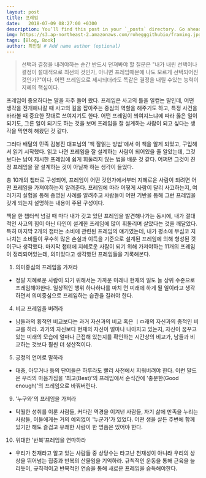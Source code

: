```yaml
---
layout: post
title: 프레임
date:   2018-07-09 08:27:00 +0300
description: You’ll find this post in your `_posts` directory. Go ahead and edit it and re-build the site to see your changes. # Add post description (optional)
img: https://s3.ap-northeast-2.amazonaws.com/rohegggithubio/framing.jpg # Add image post (optional)
tags: [Blog, Book]
author: 최인철 # Add name author (optional)
---
```


>선택과 결정을 내려야하는 순간 반드시 던져봐야 할 질문은 "내가 내린 선택이나 결정이 절대적으로 최선의 것인가, 아니면 프레임때문에 나도 모르게 선택되어진 것인가?"이다. 어떤 프레임으로 제시되더라도 똑같은 결정을 내릴 수있는 능력이 지혜의 핵심이다.

프레임이 중요하다는 말을 자주 들어 왔다. 프레임은 사고의 틀을 일컫는 말인데, 어떤 생각을 전개해나갈 때 사고의 길을 잡아주는 중심의 역할을 해주기도 하고, 특정 사건을 바라볼 때 중요한 잣대로 쓰여지기도 한다. 어떤 프레임이 씌여지느냐에 따라 옳은 일이 되기도, 그른 일이 되기도 하는 것을 보며 프레임을 잘 설계하는 사람이 되고 싶다는 생각을 막연히 해왔던 것 같다.

그러다 배달의 민족 김봉진 대표님의 '책 잘읽는 방법'에서 이 책을 알게 되었고, 구입해서 읽기 시작했다. 읽고 나면 프레임을 잘 설계하는 사람이 되어있을 줄 알았는데, 그것보다는 남이 제시한 프레임에 쉽게 휘둘리지 않는 법을 배운 것 같다. 어쩌면 그것이 진정 프레임을 잘 설계하는 것이 아닐까 하는 생각이 들었다.

총 10개의 챕터로 구성되어, 프레임이 어떤 것인가에서부터 지혜로운 사람이 되려면 어떤 프레임을 가져야하는지 알려준다.
프레임에 따라 어떻게 사람이 달리 사고하는지, 여러가지 실험을 통해 증명된 사례를 알려주고 사람들이 어떤 기반을 통해 그런 프레임을 갖게 되는지 설명하는 내용이 주된 구성이다.

책을 한 챕터씩 넘길 때 마다 내가 갖고 있던 프레임을 발견해나가는 동시에, 내가 절대적인 사고의 힘이 아닌 타인이 설계한 프레임에 많이 휘둘리며 살았다는 것을 깨달았다. 특히 마지막 2개의 챕터는 소비에 관련된 프레임의 얘기였는데, 내가 평소에 무심코 지나치는 소비들이 무수히 많은 손실과 이득을 기준으로 설계된 프레임에 의해 형성된 것이구나 생각했다. 마지막 챕터에 지혜로운 사람이 되기 위해 가져야하는 11개의 프레임이 정리되어있는데, 의미있다고 생각했던 프레임들을 기록해본다.

1) 의미중심의 프레임을 가져라
- 정말 지혜로운 사람이 되기 위해서는 가까운 미래나 현재의 일도 늘 상위 수준으로 프레임해야한다. 일상적인 행위 하나하나를 마치 먼 미래에 하게 될 일이라고 생각하면서 의미중심으로 프레임하는 습관을 길러야 한다.

4) 비교 프레임을 버려라
- 남들과의 횡적인 비교보다는 과거 자신과의 비교 혹은 ㅣㅁ래의 자신과의 종적인 비교를 하라. 과거의 자신보다 현재의 자신이 얼마나 나아지고 있는지, 자신이 꿈꾸고 있는 미래의 모습에 얼마나 근접해 있는지를 확인하는 시간상의 비교가, 남들과 비교하는 것보다 훨씬 더 생산적이다.

5) 긍정의 언어로 말하라
- 대충, 아무거나 등의 단어들은 하루라도 빨리 사전에서 지워버려야 한다. 이런 말드은 우리의 마음가짐을 '최고(Best)'의 프레임에서 순식간에 '충분한(Good enough)'의 프레임으로 바꿔버린다.

9) '누구와'의 프레임을 가져라
- 탁월한 성취를 이룬 사람들, 커다란 역경을 이겨낸 사람들, 자기 삶에 만족을 누리는 사람들, 이들에게는 거의 예외없이 '누군가'가 있었다. 어떤 생을 살든 주변에 함께 있기만 해도 즐겁고 유쾌한 사람이 한 명쯤은 있어야 한다.

10) 위대한 '반복'프레임을 연마하라
- 우리가 천재라고 알고 있는 사람들 중 상당수는 타고난 천재성이 아니라 우리의 상상을 뛰어넘는 집중과 반복의 산물임을 기억하라. 규칙적인 운동을 통해 근육을 늘리듯이, 규칙적이고 반복적인 연습을 통해 새로운 프레임을 습득해야한다. 
